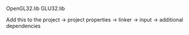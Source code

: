 OpenGL32.lib
GLU32.lib

Add this to the project -> project properties -> linker -> input -> additional dependencies

